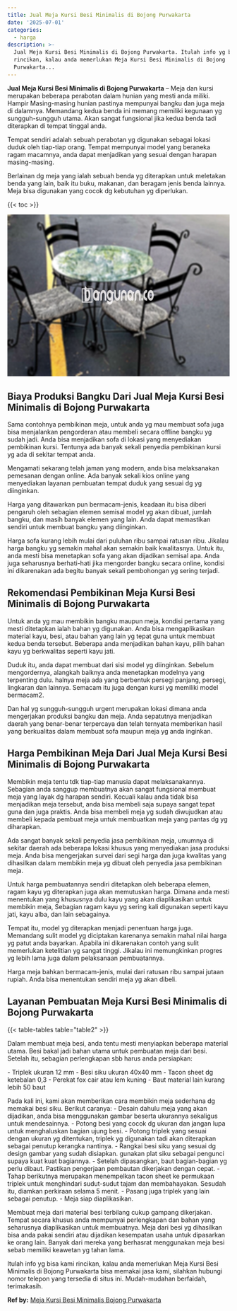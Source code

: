 ```yaml
---
title: Jual Meja Kursi Besi Minimalis di Bojong Purwakarta
date: '2025-07-01'
categories:
  - harga
description: >-
  Jual Meja Kursi Besi Minimalis di Bojong Purwakarta. Itulah info yg bisa kami
  rincikan, kalau anda memerlukan Meja Kursi Besi Minimalis di Bojong
  Purwakarta...
---
```


**Jual Meja Kursi Besi Minimalis di Bojong Purwakarta** – Meja dan kursi merupakan beberapa perabotan dalam hunian yang mesti anda miliki. Hampir Masing-masing hunian pastinya mempunyai bangku dan juga meja di dalamnya. Memandang kedua benda ini memang memiliki kegunaan yg sungguh-sungguh utama. Akan sangat fungsional jika kedua benda tadi diterapkan di tempat tinggal anda.

Tempat sendiri adalah sebuah perabotan yg digunakan sebagai lokasi duduk oleh tiap-tiap orang. Tempat mempunyai model yang beraneka ragam macamnya, anda dapat menjadikan yang sesuai dengan harapan masing-masing.

Berlainan dg meja yang ialah sebuah benda yg diterapkan untuk meletakan benda yang lain, baik itu buku, makanan, dan beragam jenis benda lainnya. Meja bisa digunakan yang cocok dg kebutuhan yg diperlukan.

{{< toc >}}

![Jual Meja Kursi Besi Minimalis di Bojong Purwakarta](/images/jual-meja-besi-murah29.png)

## Biaya Produksi Bangku Dari Jual Meja Kursi Besi Minimalis di Bojong Purwakarta

Sama contohnya pembikinan meja, untuk anda yg mau membuat sofa juga bisa menjalankan pengorderan atau membeli secara offline bangku yg sudah jadi. Anda bisa menjadikan sofa di lokasi yang menyediakan pembikinan kursi. Tentunya ada banyak sekali penyedia pembikinan kursi yg ada di sekitar tempat anda.

Mengamati sekarang telah jaman yang modern, anda bisa melaksanakan pemesanan dengan online. Ada banyak sekali kios online yang menyediakan layanan pembuatan tempat duduk yang sesuai dg yg diinginkan.

Harga yang ditawarkan pun bermacam-jenis, keadaan itu bisa diberi pengaruh oleh sebagian elemen semisal model yg akan dibuat, jumlah bangku, dan masih banyak elemen yang lain. Anda dapat memastikan sendiri untuk membuat bangku yang diinginkan.

Harga sofa kurang lebih mulai dari puluhan ribu sampai ratusan ribu. Jikalau harga bangku yg semakin mahal akan semakin baik kwalitasnya. Untuk itu, anda mesti bisa menetapkan sofa yang akan dijadikan semisal apa. Anda juga seharusnya berhati-hati jika mengorder bangku secara online, kondisi ini dikarenakan ada begitu banyak sekali pembohongan yg sering terjadi.

## Rekomendasi Pembikinan Meja Kursi Besi Minimalis di Bojong Purwakarta

Untuk anda yg mau membikin bangku maupun meja, kondisi pertama yang mesti ditetapkan ialah bahan yg digunakan. Anda bisa mengaplikasikan material kayu, besi, atau bahan yang lain yg tepat guna untuk membuat kedua benda tersebut. Beberapa anda menjadikan bahan kayu, pilih bahan kayu yg berkwalitas seperti kayu jati.

Duduk itu, anda dapat membuat dari sisi model yg diinginkan. Sebelum mengordernya, alangkah baiknya anda menetapkan modelnya yang terpenting dulu. halnya meja ada yang berbentuk persegi panjang, persegi, lingkaran dan lainnya. Semacam itu juga dengan kursi yg memiliki model bermacam2.

Dan hal yg sungguh-sungguh urgent merupakan lokasi dimana anda mengerjakan produksi bangku dan meja. Anda sepatutnya menjadikan daerah yang benar-benar terpercaya dan telah ternyata memberikan hasil yang berkualitas dalam membuat sofa maupun meja yg anda inginkan.

## Harga Pembikinan Meja Dari Jual Meja Kursi Besi Minimalis di Bojong Purwakarta

Membikin meja tentu tdk tiap-tiap manusia dapat melaksanakannya. Sebagian anda sanggup membuatnya akan sangat fungsional membuat meja yang layak dg harapan sendiri. Kecuali kalau anda tidak bisa menjadikan meja tersebut, anda bisa membeli saja supaya sangat tepat guna dan juga praktis. Anda bisa membeli meja yg sudah diwujudkan atau membeli kepada pembuat meja untuk membuatkan meja yang pantas dg yg diharapkan.

Ada sangat banyak sekali penyedia jasa pembikinan meja, umumnya di sekitar daerah ada beberapa lokasi khusus yang menyediakan jasa produksi meja. Anda bisa mengerjakan survei dari segi harga dan juga kwalitas yang dihasilkan dalam membikin meja yg dibuat oleh penyedia jasa pembikinan meja.

Untuk harga pembuatannya sendiri ditetapkan oleh beberapa elemen, ragam kayu yg diterapkan juga akan memutuskan harga. Dimana anda mesti menentukan yang khususnya dulu kayu yang akan diaplikasikan untuk membikin meja, Sebagian ragam kayu yg sering kali digunakan seperti kayu jati, kayu alba, dan lain sebagainya.

Tempat itu, model yg diterapkan menjadi penentuan harga juga. Memandang sulit model yg diciptakan karenanya semakin mahal nilai harga yg patut anda bayarkan. Apabila ini dikarenakan contoh yang sulit memerlukan ketelitian yg sangat tinggi. Jikalau ini memungkinkan progres yg lebih lama juga dalam pelaksanaan pembuatannya.

Harga meja bahkan bermacam-jenis, mulai dari ratusan ribu sampai jutaan rupiah. Anda bisa menentukan sendiri meja yg akan dibeli.

## Layanan Pembuatan Meja Kursi Besi Minimalis di Bojong Purwakarta

{{< table-tables table="table2" >}}

Dalam membuat meja besi, anda tentu mesti menyiapkan beberapa material utama. Besi bakal jadi bahan utama untuk pembuatan meja dari besi. Setelah itu, sebagian perlengkapan sbb harus anda persiapkan:

\- Triplek ukuran 12 mm - Besi siku ukuran 40x40 mm - Tacon sheet dg ketebalan 0,3 - Perekat fox cair atau lem kuning - Baut material lain kurang lebih 50 baut

Pada kali ini, kami akan memberikan cara membikin meja sederhana dg memakai besi siku. Berikut caranya: - Desain dahulu meja yang akan dijadikan, anda bisa menggunakan gambar beserta ukurannya sekaligus untuk mendesainnya. - Potong besi yang cocok dg ukuran dan jangan lupa untuk menghaluskan bagian ujung besi. - Potong triplek yang sesuai dengan ukuran yg ditentukan, triplek yg digunakan tadi akan diterapkan sebagai penutup kerangka nantinya. - Rangkai besi siku yang sesuai dg design gambar yang sudah disiapkan. gunakan plat siku sebagai pengunci supaya kuat kuat bagiannya. - Setelah dipasangkan, baut bagian-bagian yg perlu dibaut. Pastikan pengerjaan pembautan dikerjakan dengan cepat. - Tahap berikutnya merupakan menempelkan tacon sheet ke permukaan triplek untuk menghindari sudut-sudut tajam dan membahayakan. Sesudah itu, diamkan perkiraan selama 5 menit. - Pasang juga triplek yang lain sebagai penutup. - Meja siap diaplikasikan.

Membuat meja dari material besi terbilang cukup gampang dikerjakan. Tempat secara khusus anda mempunyai perlengkapan dan bahan yang seharusnya diaplikasikan untuk membuatnya. Meja dari besi yg dihasilkan bisa anda pakai sendiri atau dijadikan kesempatan usaha untuk dipasarkan ke orang lain. Banyak dari mereka yang berhasrat menggunakan meja besi sebab memiliki keawetan yg tahan lama.

Itulah info yg bisa kami rincikan, kalau anda memerlukan Meja Kursi Besi Minimalis di Bojong Purwakarta bisa memakai jasa kami, silahkan hubungi nomor telepon yang tersedia di situs ini. Mudah-mudahan berfaidah, terimakasih.

**Ref by:** [Meja Kursi Besi Minimalis Bojong Purwakarta](https://id.wikipedia.org/wiki/Meja)
